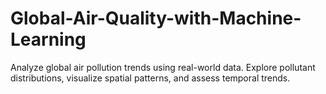 # Global-Air-Quality-with-Machine-Learning
Analyze global air pollution trends using real-world data. Explore pollutant distributions, visualize spatial patterns, and assess temporal trends. 
